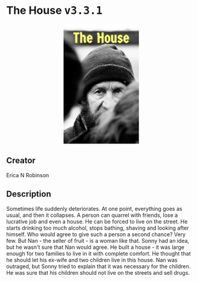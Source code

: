 
# The House <kbd>v3.3.1</kbd>

<center>
  <img src="./cover-1024.jpg"/>
</center>

## Creator
Erica N Robinson

## Description
Sometimes life suddenly deteriorates. At one point, everything goes as usual, and then it collapses. A person can quarrel with friends, lose a lucrative job and even a house. He can be forced to live on the street. He starts drinking too much alcohol, stops bathing, shaving and looking after himself. Who would agree to give such a person a second chance? Very few. But Nan - the seller of fruit - is a woman like that. Sonny had an idea, but he wasn't sure that Nan would agree. He built a house - it was large enough for two families to live in it with complete comfort. He thought that he should let his ex-wife and two children live in this house. Nan was outraged, but Sonny tried to explain that it was necessary for the children. He was sure that his children should not live on the streets and sell drugs.
